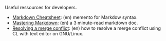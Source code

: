 Useful ressources for developers.
* [Markdown Cheatsheet](https://github.com/adam-p/markdown-here/wiki/Markdown-Cheatsheet): (en) memento for Markdow syntax.
* [Mastering Markdown](https://guides.github.com/features/mastering-markdown/): (en) a 3 minute-read markdown doc.
* [Resolving a merge conflict](https://help.github.com/en/articles/resolving-a-merge-conflict-using-the-command-line): (en) how to resolve a merge conflict using CL with text editor on GNU/Linux. 
